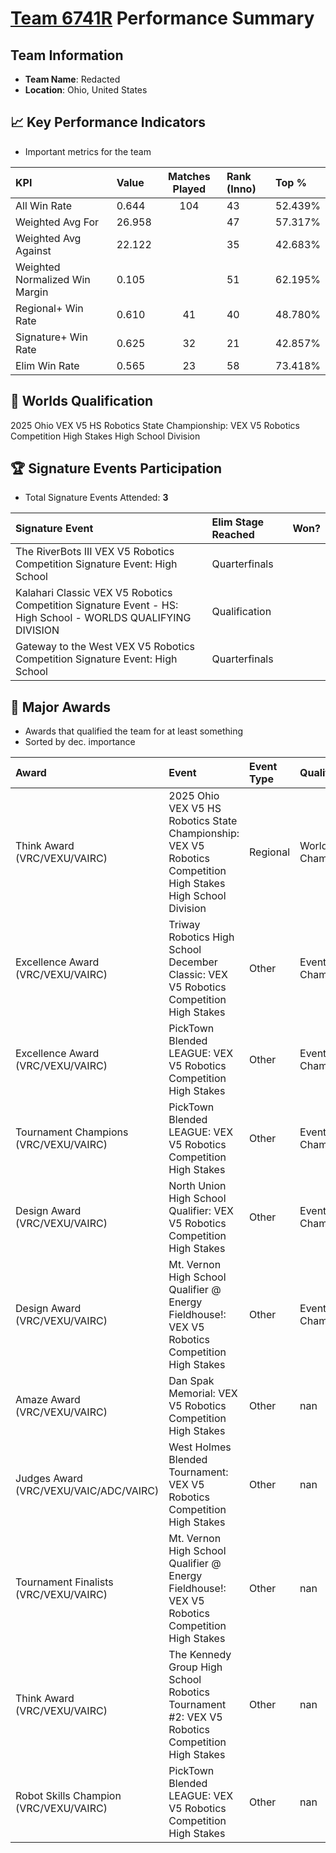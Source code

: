 # [Team 6741R](https://https://www.robotevents.com/teams/V5RC/6741R) Performance Summary

##  Team Information
- **Team Name**: Redacted
- **Location**: Ohio, United States

## 📈 Key Performance Indicators
- Important metrics for the team

| KPI | Value | Matches Played | Rank (Inno) | Top % |
|:---|:-----|:--------------:|:----|:-----|
| All Win Rate | 0.644 | 104 | 43 | 52.439% |
| Weighted Avg For | 26.958 |  | 47 | 57.317% |
| Weighted Avg Against | 22.122 |  | 35 | 42.683% |
| Weighted Normalized Win Margin | 0.105 |  | 51 | 62.195% |
| Regional+ Win Rate | 0.610 | 41 | 40 | 48.780% |
| Signature+ Win Rate | 0.625 | 32 | 21 | 42.857% |
| Elim Win Rate | 0.565 | 23 | 58 | 73.418% |


## 🎯 Worlds Qualification
2025 Ohio VEX V5 HS Robotics State Championship: VEX V5 Robotics Competition High Stakes High School Division

## 🏆 Signature Events Participation
- Total Signature Events Attended: **3**

| Signature Event | Elim Stage Reached | Won? |
|:----------------|:-------------------|:----|
| The RiverBots III VEX V5 Robotics Competition Signature Event: High School | Quarterfinals |  |
| Kalahari Classic VEX V5 Robotics Competition Signature Event - HS: High School - WORLDS QUALIFYING DIVISION | Qualification |  |
| Gateway to the West VEX V5 Robotics Competition Signature Event: High School | Quarterfinals |  |


## 🥇 Major Awards
- Awards that qualified the team for at least something
- Sorted by dec. importance

| Award | Event | Event Type | Qualification |
|:------|:------|:-----------|:--------------|
| Think Award (VRC/VEXU/VAIRC) | 2025 Ohio VEX V5 HS Robotics State Championship: VEX V5 Robotics Competition High Stakes High School Division | Regional | World Championship |
| Excellence Award (VRC/VEXU/VAIRC) | Triway Robotics High School December Classic: VEX V5 Robotics Competition High Stakes | Other | Event Region Championship |
| Excellence Award (VRC/VEXU/VAIRC) | PickTown Blended LEAGUE: VEX V5 Robotics Competition High Stakes | Other | Event Region Championship |
| Tournament Champions (VRC/VEXU/VAIRC) | PickTown Blended LEAGUE: VEX V5 Robotics Competition High Stakes | Other | Event Region Championship |
| Design Award (VRC/VEXU/VAIRC) | North Union High School Qualifier: VEX V5 Robotics Competition High Stakes | Other | Event Region Championship |
| Design Award (VRC/VEXU/VAIRC) | Mt. Vernon High School Qualifier @ Energy Fieldhouse!: VEX V5 Robotics Competition High Stakes | Other | Event Region Championship |
| Amaze Award (VRC/VEXU/VAIRC) | Dan Spak Memorial: VEX V5 Robotics Competition High Stakes | Other | nan |
| Judges Award (VRC/VEXU/VAIC/ADC/VAIRC) | West Holmes Blended Tournament: VEX V5 Robotics Competition High Stakes | Other | nan |
| Tournament Finalists (VRC/VEXU/VAIRC) | Mt. Vernon High School Qualifier @ Energy Fieldhouse!: VEX V5 Robotics Competition High Stakes | Other | nan |
| Think Award (VRC/VEXU/VAIRC) | The Kennedy Group High School Robotics Tournament #2: VEX V5 Robotics Competition High Stakes | Other | nan |
| Robot Skills Champion (VRC/VEXU/VAIRC) | PickTown Blended LEAGUE: VEX V5 Robotics Competition High Stakes | Other | nan |

